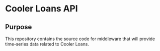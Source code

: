 # Cooler Loans API

## Purpose

This repository contains the source code for middleware that will provide time-series data related to Cooler Loans.

